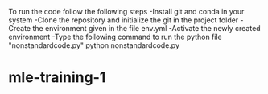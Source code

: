 To run the code follow the following steps 
-Install git and conda in your system 
-Clone the repository and initialize the git in the project folder 
-Create the environment given in the file env.yml 
-Activate the newly created environment 
-Type the following command to run the python file "nonstandardcode.py" python nonstandardcode.py
# mle-training-1
